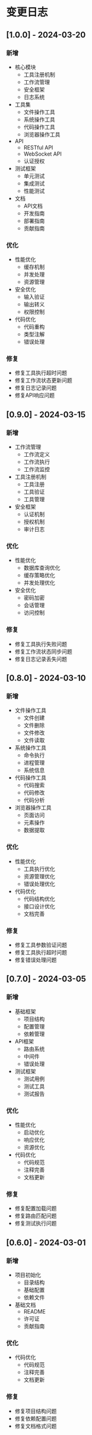 # 变更日志

## [1.0.0] - 2024-03-20

### 新增
- 核心模块
  - 工具注册机制
  - 工作流管理
  - 安全框架
  - 日志系统
- 工具集
  - 文件操作工具
  - 系统操作工具
  - 代码操作工具
  - 浏览器操作工具
- API
  - RESTful API
  - WebSocket API
  - 认证授权
- 测试框架
  - 单元测试
  - 集成测试
  - 性能测试
- 文档
  - API文档
  - 开发指南
  - 部署指南
  - 贡献指南

### 优化
- 性能优化
  - 缓存机制
  - 并发处理
  - 资源管理
- 安全优化
  - 输入验证
  - 输出转义
  - 权限控制
- 代码优化
  - 代码重构
  - 类型注解
  - 错误处理

### 修复
- 修复工具执行超时问题
- 修复工作流状态更新问题
- 修复日志记录问题
- 修复API响应问题

## [0.9.0] - 2024-03-15

### 新增
- 工作流管理
  - 工作流定义
  - 工作流执行
  - 工作流监控
- 工具注册机制
  - 工具注册
  - 工具验证
  - 工具管理
- 安全框架
  - 认证机制
  - 授权机制
  - 审计日志

### 优化
- 性能优化
  - 数据库查询优化
  - 缓存策略优化
  - 并发处理优化
- 安全优化
  - 密码加密
  - 会话管理
  - 访问控制

### 修复
- 修复工具执行失败问题
- 修复工作流状态同步问题
- 修复日志记录丢失问题

## [0.8.0] - 2024-03-10

### 新增
- 文件操作工具
  - 文件创建
  - 文件删除
  - 文件修改
  - 文件读取
- 系统操作工具
  - 命令执行
  - 进程管理
  - 系统信息
- 代码操作工具
  - 代码搜索
  - 代码修改
  - 代码分析
- 浏览器操作工具
  - 页面访问
  - 元素操作
  - 数据提取

### 优化
- 性能优化
  - 工具执行优化
  - 资源管理优化
  - 错误处理优化
- 代码优化
  - 代码结构优化
  - 接口设计优化
  - 文档完善

### 修复
- 修复工具参数验证问题
- 修复工具执行超时问题
- 修复错误处理问题

## [0.7.0] - 2024-03-05

### 新增
- 基础框架
  - 项目结构
  - 配置管理
  - 依赖管理
- API框架
  - 路由系统
  - 中间件
  - 错误处理
- 测试框架
  - 测试用例
  - 测试工具
  - 测试报告

### 优化
- 性能优化
  - 启动优化
  - 响应优化
  - 资源优化
- 代码优化
  - 代码规范
  - 注释完善
  - 文档更新

### 修复
- 修复配置加载问题
- 修复路由匹配问题
- 修复测试执行问题

## [0.6.0] - 2024-03-01

### 新增
- 项目初始化
  - 目录结构
  - 基础配置
  - 依赖文件
- 基础文档
  - README
  - 许可证
  - 贡献指南

### 优化
- 代码优化
  - 代码规范
  - 注释完善
  - 文档更新

### 修复
- 修复项目结构问题
- 修复依赖配置问题
- 修复文档格式问题 